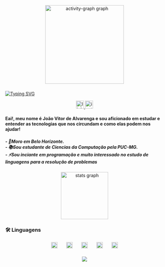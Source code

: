 <div align="center">
  <img src="https://github-readme-activity-graph.vercel.app/graph?username=joaovitoralvarenga&radius=10&theme=gotham&area=true&order=5&hide_border=true&hide_title=false" height="250" alt="activity-graph graph"  />
</div>

###

[![Typing SVG](https://readme-typing-svg.demolab.com?font=Fira+Code&pause=1000&center=true&vCenter=true&width=400&lines=Ol%C3%A1%2C+meu+nome+%C3%A9+Jo%C3%A3o+Vitor)](https://git.io/typing-svg)

<div>

<div align="center">
  <a href="https://www.linkedin.com/in/jo%C3%A3o-vitor-de-alvarenga-85794b2b1/" target="_blank">
    <img src="https://img.shields.io/static/v1?message=LinkedIn&logo=linkedin&label=&color=0077B5&logoColor=white&labelColor=&style=for-the-badge" height="25" alt="linkedin logo"  />
  </a>
  <img src="https://img.shields.io/static/v1?message=Instagram&logo=instagram&label=&color=E4405F&logoColor=white&labelColor=&style=for-the-badge" height="25" alt="instagram logo"  />
</div>






<h4 align="left">Eai!, meu nome é João Vitor de Alvarenga e sou aficionado em estudar e entender as tecnologias que nos circundam e como elas podem nos ajudar!</h4>

###

<h5 align="left">- 🏡Moro em Belo Horizonte.<br>- 📚Sou estudante de Ciencias da Computação pela PUC-MG.<br>- ⚡Sou inciante em programação e muito interessado no estudo de linguagens para a resolução de problemas</h5>

###

<div align="center">
  <img src="https://github-readme-stats.vercel.app/api?username=joaovitoralvarenga&hide_title=false&hide_rank=false&show_icons=true&include_all_commits=true&count_private=true&disable_animations=false&theme=gotham&locale=en&hide_border=false&order=1" height="150" alt="stats graph"  />
</div>

###

<h3 align="left">🛠 Linguagens</h3>

###

<div align="center">
  <img src="https://img.shields.io/badge/JavaScript-F7DF1E?logo=javascript&logoColor=black&style=for-the-badge" height="20" alt="javascript logo"  />
  <img width="20" />
  <img src="https://img.shields.io/badge/HTML5-E34F26?logo=html5&logoColor=white&style=for-the-badge" height="20" alt="html5 logo"  />
  <img width="20" />
  <img src="https://img.shields.io/badge/CSS3-1572B6?logo=css3&logoColor=white&style=for-the-badge" height="20" alt="css3 logo"  />
  <img width="20" />
  <img src="https://img.shields.io/badge/C-A8B9CC?logo=c&logoColor=black&style=for-the-badge" height="20" alt="c logo"  />
  <img width="20" />
  <img src="https://img.shields.io/badge/Python-3776AB?logo=python&logoColor=white&style=for-the-badge" height="20" alt="python logo"  />
</div>

###

<div align="center">
  <img src="https://profile-counter.glitch.me/joaovitoralvarenga/count.svg?"  />
</div>

###